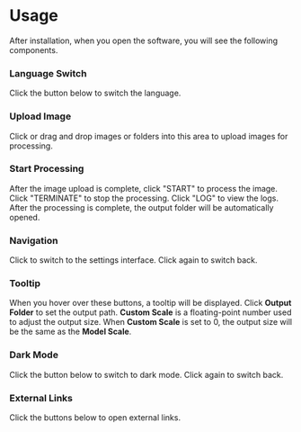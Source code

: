 # Usage
After installation, when you open the software, you will see the following components.

### Language Switch
Click the button below to switch the language.
<TranslationButton />

### Upload Image
Click or drag and drop images or folders into this area to upload images for processing.
<UploadDraggerZone />

### Start Processing
After the image upload is complete, click "START" to process the image. Click "TERMINATE" to stop the processing. Click "LOG" to view the logs. After the processing is complete, the output folder will be automatically opened.
<MyProgress />

### Navigation
Click to switch to the settings interface. Click again to switch back.
<NavigationButton />

### Tooltip
When you hover over these buttons, a tooltip will be displayed. Click **Output Folder** to set the output path. **Custom Scale** is a floating-point number used to adjust the output size. When **Custom Scale** is set to 0, the output size will be the same as the **Model Scale**.
<PopoverButton />

### Dark Mode
Click the button below to switch to dark mode. Click again to switch back.
<DarkModeButton />

### External Links
Click the buttons below to open external links.
<ExternalLinkButton />